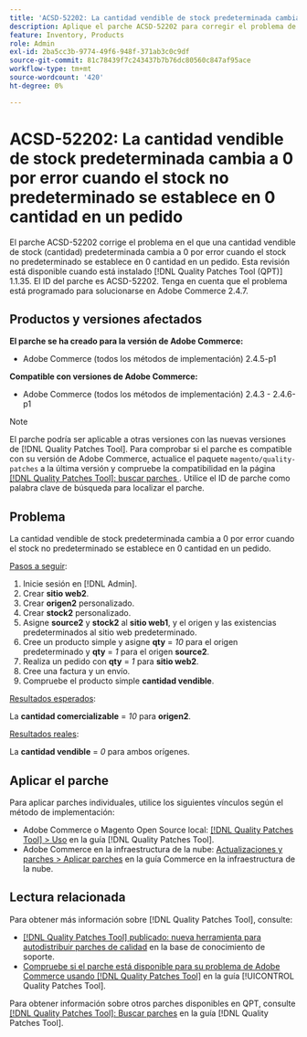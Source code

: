 ```yaml
---
title: 'ACSD-52202: La cantidad vendible de stock predeterminada cambia a 0 por error cuando las existencias no predeterminadas se establecen en 0 cant en orden'
description: Aplique el parche ACSD-52202 para corregir el problema de Adobe Commerce en el que una cantidad vendible de stock predeterminada cambia a 0 por error cuando el stock no predeterminado se establece en 0 en un pedido.
feature: Inventory, Products
role: Admin
exl-id: 2ba5cc3b-9774-49f6-948f-371ab3c0c9df
source-git-commit: 81c78439f7c243437b7b76dc80560c847af95ace
workflow-type: tm+mt
source-wordcount: '420'
ht-degree: 0%

---
```


# ACSD-52202: La cantidad vendible de stock predeterminada cambia a 0 por error cuando el stock no predeterminado se establece en 0 cantidad en un pedido

El parche ACSD-52202 corrige el problema en el que una cantidad vendible de stock (cantidad) predeterminada cambia a 0 por error cuando el stock no predeterminado se establece en 0 cantidad en un pedido. Esta revisión está disponible cuando está instalado [!DNL Quality Patches Tool (QPT)] 1.1.35. El ID del parche es ACSD-52202. Tenga en cuenta que el problema está programado para solucionarse en Adobe Commerce 2.4.7.

## Productos y versiones afectados

**El parche se ha creado para la versión de Adobe Commerce:**

* Adobe Commerce (todos los métodos de implementación) 2.4.5-p1

**Compatible con versiones de Adobe Commerce:**

* Adobe Commerce (todos los métodos de implementación) 2.4.3 - 2.4.6-p1

>[!NOTE]
>
>El parche podría ser aplicable a otras versiones con las nuevas versiones de [!DNL Quality Patches Tool]. Para comprobar si el parche es compatible con su versión de Adobe Commerce, actualice el paquete `magento/quality-patches` a la última versión y compruebe la compatibilidad en la página [[!DNL Quality Patches Tool]: buscar parches ](https://experienceleague.adobe.com/tools/commerce-quality-patches/index.html). Utilice el ID de parche como palabra clave de búsqueda para localizar el parche.

## Problema

La cantidad vendible de stock predeterminada cambia a 0 por error cuando el stock no predeterminado se establece en 0 cantidad en un pedido.

<u>Pasos a seguir</u>:

1. Inicie sesión en [!DNL Admin].
1. Crear **sitio web2**.
1. Crear **origen2** personalizado.
1. Crear **stock2** personalizado.
1. Asigne **source2** y **stock2** al **sitio web1**, y el origen y las existencias predeterminados al sitio web predeterminado.
1. Cree un producto simple y asigne **qty** = *10* para el origen predeterminado y **qty** = *1* para el origen **source2**.
1. Realiza un pedido con **qty** = *1* para **sitio web2**.
1. Cree una factura y un envío.
1. Compruebe el producto simple **cantidad vendible**.

<u>Resultados esperados</u>:

La **cantidad comercializable** = *10* para **origen2**.

<u>Resultados reales</u>:

La **cantidad vendible** = *0* para ambos orígenes.

## Aplicar el parche

Para aplicar parches individuales, utilice los siguientes vínculos según el método de implementación:

* Adobe Commerce o Magento Open Source local: [[!DNL Quality Patches Tool] > Uso](/help/tools/quality-patches-tool/usage.md) en la guía [!DNL Quality Patches Tool].
* Adobe Commerce en la infraestructura de la nube: [Actualizaciones y parches > Aplicar parches](https://experienceleague.adobe.com/docs/commerce-cloud-service/user-guide/develop/upgrade/apply-patches.html) en la guía Commerce en la infraestructura de la nube.

## Lectura relacionada

Para obtener más información sobre [!DNL Quality Patches Tool], consulte:

* [[!DNL Quality Patches Tool] publicado: nueva herramienta para autodistribuir parches de calidad](https://experienceleague.adobe.com/en/docs/commerce-knowledge-base/kb/announcements/commerce-announcements/magento-quality-patches-released-new-tool-to-self-serve-quality-patches) en la base de conocimiento de soporte.
* [Compruebe si el parche está disponible para su problema de Adobe Commerce usando [!DNL Quality Patches Tool]](/help/tools/quality-patches-tool/patches-available-in-qpt/check-patch-for-magento-issue-with-magento-quality-patches.md) en la guía [!UICONTROL Quality Patches Tool].


Para obtener información sobre otros parches disponibles en QPT, consulte [[!DNL Quality Patches Tool]: Buscar parches](https://experienceleague.adobe.com/tools/commerce-quality-patches/index.html) en la guía [!DNL Quality Patches Tool].
